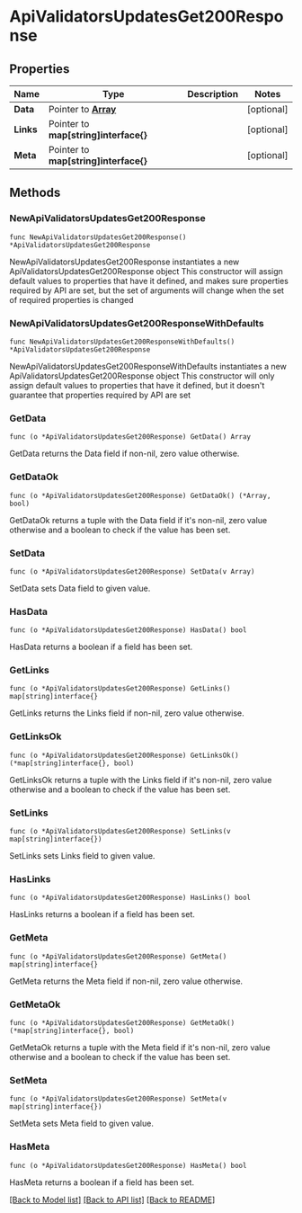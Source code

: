 # ApiValidatorsUpdatesGet200Response

## Properties

Name | Type | Description | Notes
------------ | ------------- | ------------- | -------------
**Data** | Pointer to [**Array**](array.md) |  | [optional] 
**Links** | Pointer to **map[string]interface{}** |  | [optional] 
**Meta** | Pointer to **map[string]interface{}** |  | [optional] 

## Methods

### NewApiValidatorsUpdatesGet200Response

`func NewApiValidatorsUpdatesGet200Response() *ApiValidatorsUpdatesGet200Response`

NewApiValidatorsUpdatesGet200Response instantiates a new ApiValidatorsUpdatesGet200Response object
This constructor will assign default values to properties that have it defined,
and makes sure properties required by API are set, but the set of arguments
will change when the set of required properties is changed

### NewApiValidatorsUpdatesGet200ResponseWithDefaults

`func NewApiValidatorsUpdatesGet200ResponseWithDefaults() *ApiValidatorsUpdatesGet200Response`

NewApiValidatorsUpdatesGet200ResponseWithDefaults instantiates a new ApiValidatorsUpdatesGet200Response object
This constructor will only assign default values to properties that have it defined,
but it doesn't guarantee that properties required by API are set

### GetData

`func (o *ApiValidatorsUpdatesGet200Response) GetData() Array`

GetData returns the Data field if non-nil, zero value otherwise.

### GetDataOk

`func (o *ApiValidatorsUpdatesGet200Response) GetDataOk() (*Array, bool)`

GetDataOk returns a tuple with the Data field if it's non-nil, zero value otherwise
and a boolean to check if the value has been set.

### SetData

`func (o *ApiValidatorsUpdatesGet200Response) SetData(v Array)`

SetData sets Data field to given value.

### HasData

`func (o *ApiValidatorsUpdatesGet200Response) HasData() bool`

HasData returns a boolean if a field has been set.

### GetLinks

`func (o *ApiValidatorsUpdatesGet200Response) GetLinks() map[string]interface{}`

GetLinks returns the Links field if non-nil, zero value otherwise.

### GetLinksOk

`func (o *ApiValidatorsUpdatesGet200Response) GetLinksOk() (*map[string]interface{}, bool)`

GetLinksOk returns a tuple with the Links field if it's non-nil, zero value otherwise
and a boolean to check if the value has been set.

### SetLinks

`func (o *ApiValidatorsUpdatesGet200Response) SetLinks(v map[string]interface{})`

SetLinks sets Links field to given value.

### HasLinks

`func (o *ApiValidatorsUpdatesGet200Response) HasLinks() bool`

HasLinks returns a boolean if a field has been set.

### GetMeta

`func (o *ApiValidatorsUpdatesGet200Response) GetMeta() map[string]interface{}`

GetMeta returns the Meta field if non-nil, zero value otherwise.

### GetMetaOk

`func (o *ApiValidatorsUpdatesGet200Response) GetMetaOk() (*map[string]interface{}, bool)`

GetMetaOk returns a tuple with the Meta field if it's non-nil, zero value otherwise
and a boolean to check if the value has been set.

### SetMeta

`func (o *ApiValidatorsUpdatesGet200Response) SetMeta(v map[string]interface{})`

SetMeta sets Meta field to given value.

### HasMeta

`func (o *ApiValidatorsUpdatesGet200Response) HasMeta() bool`

HasMeta returns a boolean if a field has been set.


[[Back to Model list]](../README.md#documentation-for-models) [[Back to API list]](../README.md#documentation-for-api-endpoints) [[Back to README]](../README.md)


